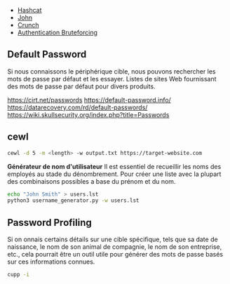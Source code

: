 - [Hashcat](./Hashcat.md)
- [John](./John.md)
- [Crunch](./Crunch.md)
- [Authentication Bruteforcing](./Authentication%20Bruteforcing.md)

## Default Password
Si nous connaissons le périphérique cible, nous pouvons rechercher les mots de passe par défaut et les essayer. Listes de sites Web fournissant des mots de passe par défaut pour divers produits.

https://cirt.net/passwords
https://default-password.info/
https://datarecovery.com/rd/default-passwords/
https://wiki.skullsecurity.org/index.php?title=Passwords

## cewl

```sh
cewl -d 5 -m <length> -w output.txt https://target-website.com
```

**Générateur de nom d'utilisateur**
Il est essentiel de recueillir les noms des employés au stade du dénombrement.
Pour créer une liste avec la plupart des combinaisons possibles a base du prénom et du nom.

```sh
echo "John Smith" > users.lst
python3 username_generator.py -w users.lst
```

## Password Profiling 
Si on onnais certains détails sur une cible spécifique, tels que sa date de naissance, le nom de son animal de compagnie, le nom de son entreprise, etc., cela pourrait être un outil utile pour générer des mots de passe basés sur ces informations connues.

```sh
cupp -i
```


